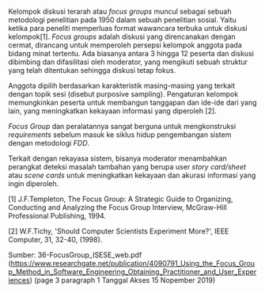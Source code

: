 Kelompok diskusi terarah atau _focus groups_ muncul sebagai sebuah metodologi penelitian pada 1950 dalam sebuah penelitian sosial. Yaitu ketika para peneliti memperluas format wawancara terbuka untuk diskusi kelompok[1]. _Focus groups_ adalah diskusi yang direncanakan dengan cermat, dirancang untuk memperoleh persepsi kelompok anggota pada bidang minat tertentu. Ada biasanya antara 3 hingga 12 peserta dan diskusi dibimbing dan difasilitasi oleh moderator, yang mengikuti sebuah struktur yang telah ditentukan sehingga diskusi tetap fokus.

Anggota dipilih berdasarkan karakteristik masing-masing yang terkait dengan topik sesi (disebut purposive sampling). Pengaturan kelompok memungkinkan peserta untuk membangun tanggapan dan ide-ide dari yang lain, yang meningkatkan kekayaan informasi yang diperoleh [2].

_Focus Group_ dan peralatannya sangat berguna untuk mengkonstruksi _requirements_ sebelum masuk ke siklus hidup pengembangan sistem dengan metodologi _FDD_.

Terkait dengan rekayasa sistem, bisanya moderator menambahkan perangkat deteksi masalah tambahan yang berupa user _story card/sheet_ atau _scene cards_ untuk meningkatkan kekayaan dan akurasi informasi yang ingin diperoleh.

[1] J.F.Templeton, The Focus Group: A Strategic Guide to Organizing, Conducting and Analyzing the Focus Group Interview, McGraw-Hill Professional Publishing, 1994.

[2] W.F.Tichy, 'Should Computer Scientists Experiment
More?', IEEE Computer, 31, 32-40, (1998).

Sumber: 
    36-FocusGroup_ISESE_web.pdf
    (https://www.researchgate.net/publication/4090791_Using_the_Focus_Group_Method_in_Software_Engineering_Obtaining_Practitioner_and_User_Experiences)
    (page 3 paragraph 1 Tanggal Akses 15 Nopember 2019)